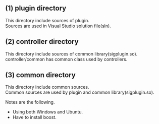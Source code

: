 (1) plugin directory
-----------------
This directory include sources of plugin.  
Sources are used in Visual Studio solution file(sln).  


(2) controller directory
-----------------
This directory include sources of common library(sigplugin.so).  
controller/common has common class used by controllers.  


(3) common directory
-----------------
This directory include common sources.  
Common sources are used by plugin and common library(sigplugin.so).  

Notes are the following.
* Using both Windows and Ubuntu.
* Have to install boost.
